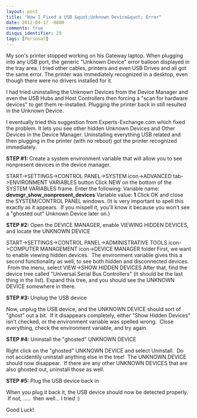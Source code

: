 ```yaml
---
layout: post
title: "How I Fixed a USB &quot;Unknown Device&quot; Error"
date: 2012-04-17 -0800
comments: true
disqus_identifier: 29
tags: [Personal]
---
```

My son's printer stopped working on his Gateway laptop. When plugging
into any USB port, the generic "Unknown Device" error balloon displayed
in the tray area. I tried other cables, printers and even USB Drives and
all got the same error. The printer was immediately recognized in a
desktop, even though there were no drivers installed for it.

I had tried uninstalling the Unknown Devices from the Device Manager and
even the USB Hubs and Host Controllers then forcing a "scan for hardware
devices" to get them re-installed. Plugging the printer back in still
resulted in the Unknown Device.

I eventually tried this suggestion from Experts-Exchange.com which fixed
the problem. It lets you see other hidden Unknown Devices and Other
Devices in the Device Manager. Uninstalling everything USB related and
then plugging in the printer (with no reboot) got the printer recognized
immediately.

**STEP \#1:** Create a system environment variable that will allow you
to see nonpresent devices in the device manager.
 
 START-\>SETTINGS-\>CONTROL PANEL-\>SYSTEM icon-\>ADVANCED
tab-\>ENVIRONMENT VARIABLES button
 Click NEW on the bottom of the SYSTEM VARIABLES frame.
 Enter the following:
 Variable name: **devmgr\_show\_nonpresent\_devices**
 Variable value: **1**
 Click OK and close the SYSTEM/CONTROL PANEL windows.
 (It is very important to spell this exactly as it appears.  If you
mispell it, you'll know it because you won't see a "ghosted out" Unknown
Device later on.)
 
 **STEP \#2:** Open the DEVICE MANAGER, enable VIEWING HIDDEN DEVICES,
and locate the UNKNOWN DEVICE
 
 START-\>SETTINGS-\>CONTROL PANEL-\>ADMINISTRATIVE TOOLS icon-\>COMPUTER
MANAGEMENT icon-\>DEVICE MANAGER folder
 First, we want to enable viewing hidden devices.  The environment
variable gives this a second functionality as well, to see both hidden
and disconnected devices.  From the menu, select VIEW-\>SHOW HIDDEN
DEVICES 
 After that, find the device tree called "Universal Serial Bus
Controllers" (it should be the last thing in the list).
 Expand this tree, and you should see the UNKNOWN DEVICE somewhere in
there.
 
 **STEP \#3:** Unplug the USB device
 
 Now, unplug the USB device, and the UNKNOWN DEVICE should sort of
"ghost" out a bit.  If it disappears completely, either "Show Hidden
Devices" isn't checked, or the environment variable was spelled wrong.
 Close everything, check the environment variable, and try again.
 
 **STEP \#4:** Uninstall the "ghosted" UNKNOWN DEVICE
 
 Right click on the "ghosted" UNKNOWN DEVICE and select Uninstall.  Do
not accidentily uninstall anything else in the tree!  The UNKNOWN DEVICE
should now disappear.  If there are any other UNKNOWN DEVICES that are
also ghosted out, uninstall those as well.
 
 **STEP \#5:** Plug the USB device back in
 
 When you plug it back it, the USB device should now be detected
properly.  If not, .....  then well... I tried :)
 
 Good Luck!

